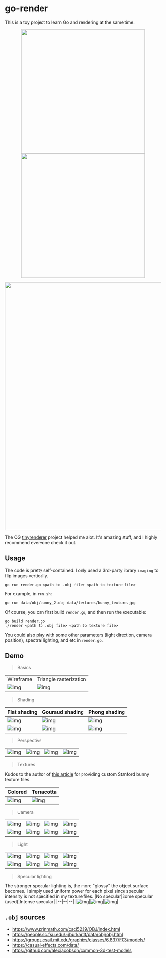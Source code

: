 # go-render

This is a toy project to learn Go and rendering at the same time.

<p align="center">
    <img width="400" src="./results/light3/light3.gif">
    <img width="400" src="./results/camera2/camera.gif">
</p>

<p align="center">
    <img width="800" src="./results/dragon.png">
</p>

The OG [tinyrenderer](https://github.com/ssloy/tinyrenderer) project helped me alot. It's amazing stuff, and I highly recommend everyone check it out.

## Usage
The code is pretty self-contained. I only used a 3rd-party library `imaging` to flip images vertically. 

```
go run render.go <path to .obj file> <path to texture file>
```
For example, in `run.sh`:
```
go run data/obj/bunny_2.obj data/textures/bunny_texture.jpg
```

Of course, you can first build `render.go`, and then run the executable:
```
go build render.go
./render <path to .obj file> <path to texture file>
```

You could also play with some other parameters (light direction, camera position), spectral lighting, and etc in `render.go`.

## Demo 

> Basics

|||
|--|--|
|Wireframe|Triangle rasterization|
|![img](./results/basic/wireframe.png)|![img](./results/basic/triangle_color.png)|

> Shading

|Flat shading|Gouraud shading|Phong shading|
|--|--|--|
|![img](./results/shading/flat.png)|![img](./results/shading/gouraud.png)|![img](./results/shading/phong.png)|
|![img](./results/shading/flat_detail.png)|![img](./results/shading/gouraud_detail.png)|![img](./results/shading/phong_detail.png)|

> Perspective

|||||
|--|--|--|--|
|![img](results/project/project_5.0.png)|![img](results/project/project_2.0.png)|![img](results//project/project_1.5.png)|![img](results/project/project_1.0.png)|

> Textures

Kudos to the author of [this article](https://blenderartists.org/t/uv-unwrapped-stanford-bunny-happy-spring-equinox/1101297) for providing custom Stanford bunny texture files.

|Colored|Terracotta|
|--|--|
|![img](./results/textures/bunny_color.png)|![img](./results/textures/bunny_terracotta.png)|

> Camera

|||||
|--|--|--|--|
|![img](./results/camera/1.png)|![img](./results/camera/2.png)|![img](./results/camera/3.png)|![img](./results/camera/4.png)|
|![img](./results/camera/8.png)|![img](./results/camera/7.png)|![img](./results/camera/6.png)|![img](./results/camera/5.png)|

> Light

|||||
|--|--|--|--|
|![img](./results/light/-10.png)|![img](./results/light/-5.png)|![img](./results/light/-2.png)|![img](./results/light/-1.png)|
![img](./results/light/10.png)|![img](./results/light/5.png)|![img](./results/light/2.png)|![img](./results/light/1.png)|

> Specular lighting

The stronger specular lighting is, the more "glossy" the object surface becomes. I simply used uniform power for each pixel since specular intensity is not specified in my texture files.
|No specular|Some specular (used)|Intense specular|
|--|--|--|
|![img](./results/specular/none.png)|![img](./results/specular/moderate.png)|![img](./results/specular/strong.png)|

## `.obj` sources
- https://www.prinmath.com/csci5229/OBJ/index.html
- https://people.sc.fsu.edu/~jburkardt/data/obj/obj.html
- https://groups.csail.mit.edu/graphics/classes/6.837/F03/models/
- https://casual-effects.com/data/
- https://github.com/alecjacobson/common-3d-test-models